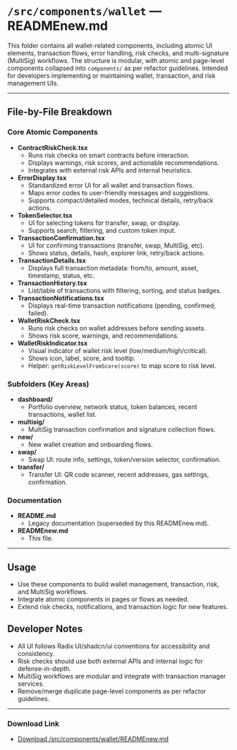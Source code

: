 # `/src/components/wallet` — READMEnew.md

This folder contains all wallet-related components, including atomic UI elements, transaction flows, error handling, risk checks, and multi-signature (MultiSig) workflows. The structure is modular, with atomic and page-level components collapsed into `components/` as per refactor guidelines. Intended for developers implementing or maintaining wallet, transaction, and risk management UIs.

---

## File-by-File Breakdown

### Core Atomic Components
- **ContractRiskCheck.tsx**
  - Runs risk checks on smart contracts before interaction.
  - Displays warnings, risk scores, and actionable recommendations.
  - Integrates with external risk APIs and internal heuristics.
- **ErrorDisplay.tsx**
  - Standardized error UI for all wallet and transaction flows.
  - Maps error codes to user-friendly messages and suggestions.
  - Supports compact/detailed modes, technical details, retry/back actions.
- **TokenSelector.tsx**
  - UI for selecting tokens for transfer, swap, or display.
  - Supports search, filtering, and custom token input.
- **TransactionConfirmation.tsx**
  - UI for confirming transactions (transfer, swap, MultiSig, etc).
  - Shows status, details, hash, explorer link, retry/back actions.
- **TransactionDetails.tsx**
  - Displays full transaction metadata: from/to, amount, asset, timestamp, status, etc.
- **TransactionHistory.tsx**
  - List/table of transactions with filtering, sorting, and status badges.
- **TransactionNotifications.tsx**
  - Displays real-time transaction notifications (pending, confirmed, failed).
- **WalletRiskCheck.tsx**
  - Runs risk checks on wallet addresses before sending assets.
  - Shows risk score, warnings, and recommendations.
- **WalletRiskIndicator.tsx**
  - Visual indicator of wallet risk level (low/medium/high/critical).
  - Shows icon, label, score, and tooltip.
  - Helper: `getRiskLevelFromScore(score)` to map score to risk level.

### Subfolders (Key Areas)
- **dashboard/**
  - Portfolio overview, network status, token balances, recent transactions, wallet list.
- **multisig/**
  - MultiSig transaction confirmation and signature collection flows.
- **new/**
  - New wallet creation and onboarding flows.
- **swap/**
  - Swap UI: route info, settings, token/version selector, confirmation.
- **transfer/**
  - Transfer UI: QR code scanner, recent addresses, gas settings, confirmation.

### Documentation
- **README.md**
  - Legacy documentation (superseded by this READMEnew.md).
- **READMEnew.md**
  - This file.

---

## Usage
- Use these components to build wallet management, transaction, risk, and MultiSig workflows.
- Integrate atomic components in pages or flows as needed.
- Extend risk checks, notifications, and transaction logic for new features.

## Developer Notes
- All UI follows Radix UI/shadcn/ui conventions for accessibility and consistency.
- Risk checks should use both external APIs and internal logic for defense-in-depth.
- MultiSig workflows are modular and integrate with transaction manager services.
- Remove/merge duplicate page-level components as per refactor guidelines.

---

### Download Link
- [Download /src/components/wallet/READMEnew.md](sandbox:/Users/neilbatchelor/Cursor/1/src/components/wallet/READMEnew.md)
